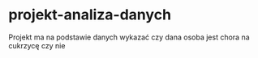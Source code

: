 # projekt-analiza-danych
Projekt ma na podstawie danych wykazać czy dana osoba jest chora na cukrzycę czy nie
